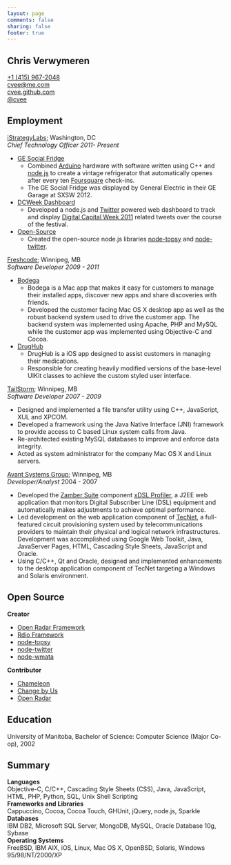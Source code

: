 ```yaml
---
layout: page
comments: false
sharing: false
footer: true
---
```


## Chris Verwymeren

[+1 (415) 967-2048](tel:14159672048)  
[cvee@me.com](mailto:cvee@me.com)  
[cvee.github.com](http://cvee.github.com)  
[@cvee](https://twitter.com/cvee)  

## Employment

[iStrategyLabs](http://istrategylabs.com); Washington, DC  
*Chief Technology Officer 2011- Present*

* [GE Social Fridge](http://www.istrategylabs.com/2012/03/the-ge-social-fridge-opens-at-sxsw-with-10-foursquare-check-ins)
  * Combined [Arduino](http://www.arduino.cc/) hardware with software written using C++ and [node.js](http://nodejs.org) to create a vintage refrigerator that automatically openes after every ten [Foursquare](https://foursquare.com/) check-ins.
  * The GE Social Fridge was displayed by General Electric in their GE Garage at SXSW 2012.
* [DCWeek Dashboard](http://ford.getgrandstand.com/)
  * Developed a node.js and [Twitter](http://twitter.com) powered web dashboard to track and display [Digital Capital Week 2011](http://digitalcapitalweek.org) related tweets over the course of the festival.
* [Open-Source](https://github.com/istrategylabs)
  * Created the open-source node.js libraries [node-topsy](https://github.com/iStrategyLabs/node-topsy) and [node-twitter](https://github.com/iStrategyLabs/node-twitter).

[Freshcode](http://madefresh.ca); Winnipeg, MB  
*Software Developer 2009 - 2011*

* [Bodega](http://appbodega.com/)
  * Bodega is a Mac app that makes it easy for customers to manage their installed apps, discover new apps and share discoveries with friends.
  * Developed the customer facing Mac OS X desktop app as well as the robust backend system used to drive the customer app. The backend system was implemented using Apache, PHP and MySQL while the customer app was implemented using Objective-C and Cocoa.
* [DrugHub](http://itunes.apple.com/ca/app/drughub-medicine-cabinet-in/id421028414?mt=8)
  * DrugHub is a iOS app designed to assist customers in managing their medications.
  * Responsible for creating heavily modified versions of the base-level UIKit classes to achieve the custom styled user interface.

[TailStorm](http://tailstorm.com/); Winnipeg, MB  
*Software Developer 2007 - 2009*

* Designed and implemented a file transfer utility using C++, JavaScript, XUL and XPCOM.
* Developed a framework using the Java Native Interface (JNI) framework to provide access to C based Linux system calls from Java.
* Re-architected existing MySQL databases to improve and enforce data integrity.
* Acted as system administrator for the company Mac OS X and Linux servers.

[Avant Systems Group](http://avant.ca); Winnipeg, MB  
*Developer/Analyst* 2004 - 2007

* Developed the [Zamber Suite](http://avant.ca/solutions_zamber.html) component [xDSL Profiler](http://avant.ca/profiler_description.html), a J2EE web application that monitors Digital Subscriber Line (DSL) equipment and automatically makes adjustments to achieve optimal performance.
* Led development on the web application component of [TecNet](http://avant.ca/solutions_tecnet.html), a full-featured circuit provisioning system used by telecommunications providers to maintain their physical and logical network infrastructures. Development was accomplished using Google Web Toolkit, Java, JavaServer Pages, HTML, Cascading Style Sheets, JavaScript and Oracle.
* Using C/C++, Qt and Oracle, designed and implemented enhancements to the desktop application component of TecNet targeting a Windows and Solaris environment.

## Open Source

**Creator**

* [Open Radar Framework](https://github.com/cvee/OpenRadarFramework)
* [Rdio Framework](https://github.com/cvee/rdio-framework)
* [node-topsy](https://github.com/iStrategyLabs/node-topsy)
* [node-twitter](https://github.com/iStrategyLabs/node-twitter)
* [node-wmata](https://github.com/cvee/node-wmata)

**Contributor**

* [Chameleon](https://github.com/BigZaphod/Chameleon)
* [Change by Us](https://github.com/localprojects/Change-By-Us)
* [Open Radar](https://github.com/timburks/openradar)

## Education

University of Manitoba, Bachelor of Science: Computer Science (Major Co-op), 2002

## Summary

**Languages**  
Objective-C, C/C++, Cascading Style Sheets (CSS), Java, JavaScript, HTML, PHP, Python, SQL, Unix Shell Scripting    
**Frameworks and Libraries**  
Cappuccino, Cocoa, Cocoa Touch, GHUnit, jQuery, node.js, Sparkle  
**Databases**  
IBM DB2, Microsoft SQL Server, MongoDB, MySQL, Oracle Database 10g, Sybase  
**Operating Systems**  
FreeBSD, IBM AIX, iOS, Linux, Mac OS X, OpenBSD, Solaris, Windows 95/98/NT/2000/XP  
